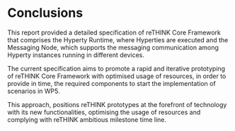 Conclusions
===========

This report provided a detailed specification of reTHINK Core Framework that comprises the Hyperty Runtime, where Hyperties are executed and the Messaging Node, which supports the messaging communication among Hyperty instances running in different devices.

The current specification aims to promote a rapid and iterative prototyping of reTHINK Core Framework with optimised usage of resources, in order to provide in time, the required components to start the implementation of scenarios in WP5.

This approach, positions reTHINK prototypes at the forefront of technology with its new functionalities, optimising the usage of resources and complying with reTHINK ambitious milestone time line.
